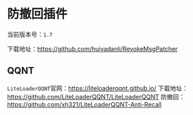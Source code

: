 # 防撤回插件

当前版本号：`1.7`

下载地址：<https://github.com/huiyadanli/RevokeMsgPatcher>

## QQNT

`LiteLoaderQQNT`官网：<https://liteloaderqqnt.github.io/>
下载地址：<https://github.com/LiteLoaderQQNT/LiteLoaderQQNT>
防撤回：<https://github.com/xh321/LiteLoaderQQNT-Anti-Recall>
